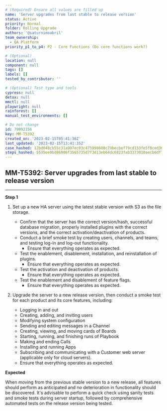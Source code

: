 ```yaml
---
# (Required) Ensure all values are filled up
name: 'Server upgrades from last stable to release version'
status: Active
priority: Normal
folder: Rolling Upgrade
authors: '@saturninoabril'
team_ownership:
  - QA Platform
priority_p1_to_p4: P2 - Core Functions (Do core functions work?)

# (Optional)
location: null
component: null
tags: []
labels: []
tested_by_contributor: ''

# (Optional) Test type and tools
cypress: null
detox: null
mmctl: null
playwright: null
rainforest: []
manual_test_environments: []

# Do not change
id: 79992156
key: MM-T5392
created_on: '2023-02-15T05:41:36Z'
last_updated: '2023-02-15T13:41:35Z'
case_hashed: 12bd048cb55c31a997ec03c475998608c79becbef79cd153fe5f8ced36bdaeb25a60ec21c393e4239e8f78f15934177c
steps_hashed: 5535ee0bd86906f3565735d7f3d13eb64dc6823fab3373010aecb6df72150b79f875b86f94f152599d218c9b1731d2bd
---
```


<!-- (Auto-generated) Based on frontmatter's "key" and "name" -->

## MM-T5392: Server upgrades from last stable to release version

---

**Step 1**

1. Set up a new HA server using the latest stable version with S3 as the file storage.

   - Confirm that the server has the correct version/hash, successful database migration, properly installed plugins with the correct versions, and the correct activation/deactivation of products.
   - Conduct a brief smoke test by creating users, channels, and teams, and testing log-in and log-out functionality.
     - Ensure that everything operates as expected.
   - Test the enablement, disablement, installation, and reinstallation of plugins.
     - Ensure that everything operates as expected.
   - Test the activation and deactivation of products.
     - Ensure that everything operates as expected.
   - Test the enablement and disablement of feature flags.
     - Ensure that everything operates as expected.

2. Upgrade the server to a new release version, then conduct a smoke test for each product and its core features, including:

   - Logging in and out
   - Creating, adding, and inviting users
   - Modifying system configuration
   - Sending and editing messages in a Channel
   - Creating, viewing, and moving cards of Boards
   - Starting, running, and finishing runs of Playbook
   - Making and ending Calls
   - Installing and running Apps
   - Subscribing and communicating with a Customer web server (applicable only for cloud servers).
   - Ensure that everything operates as expected.

**Expected**

When moving from the previous stable version to a new release, all features should perform as anticipated and no deterioration in functionality should be discovered. It's advisable to perform a quick check using sanity tests and smoke tests during server startup, followed by comprehensive automated tests on the release version being tested.
